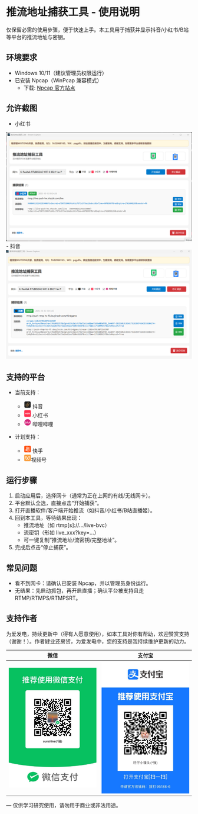 # 推流地址捕获工具 - 使用说明

仅保留必需的使用步骤，便于快速上手。本工具用于捕获并显示抖音/小红书/B站等平台的推流地址与密钥。

## 环境要求

- Windows 10/11（建议管理员权限运行）
- 已安装 Npcap（WinPcap 兼容模式）
  - 下载: [Npcap 官方站点](https://npcap.com/#download)
## 允许截图
- 小红书
<img src="image/小红书.png"/>
- 抖音
<img src="image/抖音.png"/>

## 支持的平台

- 当前支持：
  - <img src="image/douyin.png" width="20" /> 抖音
  - <img src="image/xiaohongshu.png" width="20" /> 小红书
  - <img src="image/bilibili.png" width="20" /> 哔哩哔哩

- 计划支持：
  - <img src="image/kuaishou.png" width="20" /> 快手
  - <img src="image/shipinhao.png" width="20" />视频号

## 运行步骤

1. 启动应用后，选择网卡（通常为正在上网的有线/无线网卡）。
2. 平台默认全选，直接点击“开始捕获”。
3. 打开直播软件/客户端开始推流（如抖音/小红书/B站直播姬）。
4. 回到本工具，等待结果出现：
   - 推流地址（如 rtmp[s]://.../live-bvc）
   - 流密钥（形如 live_xxx?key=...）
   - 可一键复制“推流地址/流密钥/完整地址”。
5. 完成后点击“停止捕获”。

## 常见问题

- 看不到网卡：请确认已安装 Npcap，并以管理员身份运行。
- 无结果：先启动抓包，再开启直播；确认平台被支持且走 RTMP/RTMPS/RTMPSRT。

## 支持作者

为爱发电，持续更新中（得有人愿意使用），如本工具对你有帮助，欢迎赞赏支持（谢谢！）。作者肄业还房贷，为爱发电中，您的支持是我持续维护更新的动力。

| 微信 | 支付宝 |
| --- | --- |
| <img src="image/weixin.jpg" width="260" /> | <img src="image/zhifubao.jpg" width="260" /> |

— 仅供学习研究使用，请勿用于商业或非法用途。

